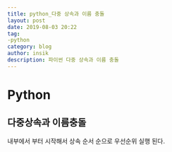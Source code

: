 ```yaml
---
title: python_다중 상속과 이름 충돌
layout: post
date: 2019-08-03 20:22
tag:
-python
category: blog
author: insik
description: 파이썬 다중 상속과 이름 충돌
---
```


# Python

## 다중상속과 이름충돌

내부에서 부터 시작해서 상속 순서 순으로 우선순위 실행 된다.

